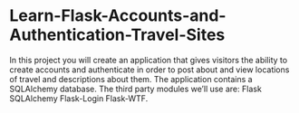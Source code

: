 # Learn-Flask-Accounts-and-Authentication-Travel-Sites
In this project you will create an application that gives visitors the ability to create accounts and authenticate in order to post about and view locations of travel and descriptions about them.  The application contains a SQLAlchemy database. The third party modules we’ll use are:  Flask SQLAlchemy Flask-Login Flask-WTF.

